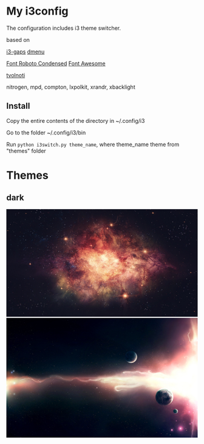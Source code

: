 # My i3config
The configuration includes i3 theme switcher.

based on

[i3-gaps](https://aur.archlinux.org/packages/i3-gaps-git/)
[dmenu](https://www.archlinux.org/packages/?name=dmenu)

[Font Roboto Condensed](https://aur.archlinux.org/packages/ttf-roboto/)
[Font Awesome](https://aur.archlinux.org/packages/ttf-font-awesome/)

[tvolnoti](https://github.com/LightAir/tvolnoti)

nitrogen, mpd, compton, lxpolkit, xrandr, xbacklight

## Install
Copy the entire contents of the directory in ~/.config/i3

Go to the folder ~/.config/i3/bin

Run ```python i3switch.py theme_name```, where theme_name theme from "themes" folder

# Themes
## dark

![scrrenshot](/bg/universe-nebula-1920x1080.jpg)
![scrrenshot](/bg/106838.jpg)
